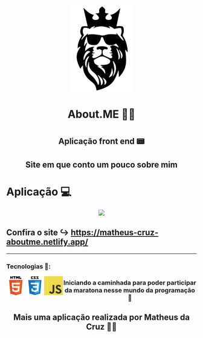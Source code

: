 <h1 align="center">
<br>
  <img src="/images/lion.png" alt="About.ME" width="170">
<br>
<br> 
  About.ME 👨‍💻
</h1>

# <p> <h2  align="center"> Aplicação front end 📟 </h2> </p>

## <p> <h2 align="center"> Site em que conto um pouco sobre mim </h2> </p>

# Aplicação 💻 

<p align="center">
  <img src="https://github.com/mathwcruz/About.ME/blob/master/GIF-About.ME.gif" width="1000px"/>
</p>

## <p> <h2 align = "left"> Confira o site <a target="_blank"> ↪️ https://matheus-cruz-aboutme.netlify.app/ </a> </h2> </p> 

 <hr />

 ### Tecnologias 🚀:
<img align="left" alt="HTML5" width="50px" src="https://raw.githubusercontent.com/github/explore/80688e429a7d4ef2fca1e82350fe8e3517d3494d/topics/html/html.png" />
<img align="left" alt="CSS3" width="50px" src="https://raw.githubusercontent.com/github/explore/80688e429a7d4ef2fca1e82350fe8e3517d3494d/topics/css/css.png" />
<img align="left" alt="JavaScript" width="50px" src="https://raw.githubusercontent.com/github/explore/80688e429a7d4ef2fca1e82350fe8e3517d3494d/topics/javascript/javascript.png" />

 ### <p align="center">Iniciando a caminhada para poder participar da maratona nesse mundo da programação 🏃‍</p>

 ### <p> <h2 align="center"> Mais uma aplicação realizada por Matheus da Cruz 👨‍💻 </h2> </p>
